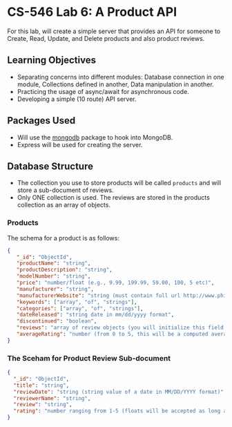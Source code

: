 # CS-546 Lab 6: A Product API

For this lab, will create a simple server that provides an API for someone to Create, Read, Update, and Delete products and also product reviews.

## Learning Objectives
- Separating concerns into different modules: Database connection in one module, Collections defined in another, Data manipulation in another.
- Practicing the usage of async/await for asynchronous code.
- Developing a simple (10 route) API server.

## Packages Used
- Will use the [mongodb](https://www.npmjs.com/package/mongodb) package to hook into MongoDB.
- Express will be used for creating the server.

## Database Structure
- The collection you use to store products will be called `products` and  will store a sub-document of reviews.
- Only ONE collection is used. The reviews are stored in the products collection as an array of objects.

### Products
The schema for a product is as follows:

```json
{
   "_id": "ObjectId",
   "productName": "string",
   "productDescription": "string",
   "modelNumber": "string",
   "price": "number/float (e.g., 9.99, 199.99, 59.00, 100, 5 etc)",
   "manufacturer": "string", 
   "manufacturerWebsite": "string (must contain full url http://www.phillips.com)",
   "keywords": ["array", "of", "strings"],
   "categories": ["array", "of", "strings"],
   "dateReleased": "string date in mm/dd/yyyy format",
   "discontinued": "boolean",
   "reviews": "array of review objects (you will initialize this field to be an empty array when a product is created)",
   "averageRating": "number (from 0 to 5, this will be a computed average from all the product reviews posted for a product, the initial value of this field will be 0 when a product is created)"
}
```
### The Sceham for Product Review Sub-document
```json
{ 
  "_id": "ObjectId",
  "title": "string",
  "reviewDate": "string (string value of a date in MM/DD/YYYY format)",
  "reviewerName": "string",
  "review": "string", 
  "rating": "number ranging from 1-5 (floats will be accepted as long as they are in the range of 1-5)"
}
```